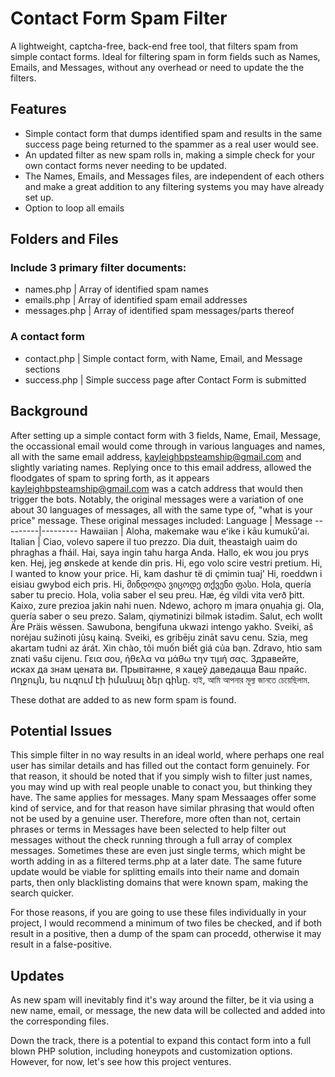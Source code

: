 # Contact Form Spam Filter #
A lightweight, captcha-free, back-end free tool, that filters spam from simple contact forms. 
Ideal for filtering spam in form fields such as Names, Emails, and Messages, without any overhead or need to update the the filters.

## Features ##
- Simple contact form that dumps identified spam and results in the same success page being returned to the spammer as a real user would see.
- An updated filter as new spam rolls in, making a simple check for your own contact forms never needing to be updated.
- The Names, Emails, and Messages files, are independent of each others and make a great addition to any filtering systems you may have already set up.
- Option to loop all emails 

## Folders and Files ##
### Include 3 primary filter documents: ###
  - names.php | Array of identified spam names
  - emails.php | Array of identified spam email addresses
  - messages.php | Array of identified spam messages/parts thereof
### A contact form ###
  - contact.php | Simple contact form, with Name, Email, and Message sections
  - success.php | Simple success page after Contact Form is submitted



## Background ##
After setting up a simple contact form with 3 fields, Name, Email, Message, the occassional email would come through in various languages and names, all with the same email address, kayleighbpsteamship@gmail.com and slightly variating names. Replying once to this email address, allowed the floodgates of spam to spring forth, as it appears kayleighbpsteamship@gmail.com was a catch address that would then trigger the bots. 
Notably, the original messages were a variation of one about 30 languages of messages, all with the same type of, "what is your price" message. These original messages included:
Language | Message
---------|---------
Hawaiian | Aloha, makemake wau eʻike i kāu kumukūʻai.
Italian | Ciao, volevo sapere il tuo prezzo.
Dia duit, theastaigh uaim do phraghas a fháil.
Hai, saya ingin tahu harga Anda.
Hallo, ek wou jou prys ken.
Hej, jeg ønskede at kende din pris.
Hi, ego volo scire vestri pretium.
Hi, I wanted to know your price.
Hi, kam dashur të di çmimin tuaj'
Hi, roeddwn i eisiau gwybod eich pris.
Hi, მინდოდა ვიცოდე თქვენი ფასი.
Hola, quería saber tu precio.
Hola, volia saber el seu preu.
Hæ, ég vildi vita verð þitt.
Kaixo, zure prezioa jakin nahi nuen.
Ndewo, achọrọ m ịmara ọnụahịa gị.
Ola, quería saber o seu prezo.
Salam, qiymətinizi bilmək istədim.
Salut, ech wollt Äre Präis wëssen.
Sawubona, bengifuna ukwazi intengo yakho.
Sveiki, aš norėjau sužinoti jūsų kainą.
Sveiki, es gribēju zināt savu cenu.
Szia, meg akartam tudni az árát.
Xin chào, tôi muốn biết giá của bạn.
Zdravo, htio sam znati vašu cijenu.
Γεια σου, ήθελα να μάθω την τιμή σας.
Здравейте, исках да знам цената ви.
Прывітанне, я хацеў даведацца Ваш прайс.
Ողջույն, ես ուզում էի իմանալ ձեր գինը.
হাই, আমি আপনার মূল্য জানতে চেয়েছিলাম.


These dothat are added to as new form spam is found.

## Potential Issues ##
This simple filter in no way results in an ideal world, where perhaps one real user has similar details and has filled out the contact form genuinely. For that reason, it should be noted that if you simply wish to filter just names, you may wind up with real people unable to conact you, but thinking they have. The same applies for messages. Many spam Messaages offer some kind of service, and for that reason have similar phrasing that would often not be used by a genuine user. Therefore, more often than not, certain phrases or terms in Messages have been selected to help filter out messages without the check running through a full array of complex messages. Sometimes these are even just single terms, which might be worth adding in as a filtered terms.php at a later date. The same future update would be viable for splitting emails into their name and domain parts, then only blacklisting domains that were known spam, making the search quicker.

For those reasons, if you are going to use these files individually in your project, I would recommend a minimum of two files be checked, and if both result in a positive, then a dump of the spam can procedd, otherwise it may result in a false-positive.

## Updates ##
As new spam will inevitably find it's way around the filter, be it via using a new name, email, or message, the new data will be collected and added into the corresponding files.

Down the track, there is a potential to expand this contact form into a full blown PHP solution, including honeypots and customization options. However, for now, let's see how this project ventures.

